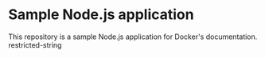 # Sample Node.js application

This repository is a sample Node.js application for Docker's documentation.
restricted-string